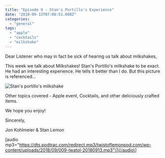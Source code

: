 ```yaml
---
title: "Episode 9 - Stan's Portillo's Experience"
date: "2018-09-13T07:00:51.000Z"
categories: 
  - "general"
tags: 
  - "apple"
  - "cocktails"
  - "milkshake"
---
```


Dear Listener who may in fact be sick of hearing us talk about milkshakes,

This week we talk about Milkshakes! Stan's Portillo's milkshake to be exact. He had an interesting experience. He tells it better than I do. But this picture is referenced...

![Stan's portillo's milkshake](https://twistoflemonpod.com/wp-content/uploads/2018/09/IMG_6447-225x300.jpg)

Other topics covered - Apple event, Cocktails, and other deliciously crafted items.

We hope you enjoy!

Sincerely,

Jon Kohlmeier & Stan Lemon

\[audio mp3="https://dts.podtrac.com/redirect.mp3/twistoflemonpod.com/wp-content/uploads/2018/09/009-lwatol-20180913.mp3"\]\[/audio\]
